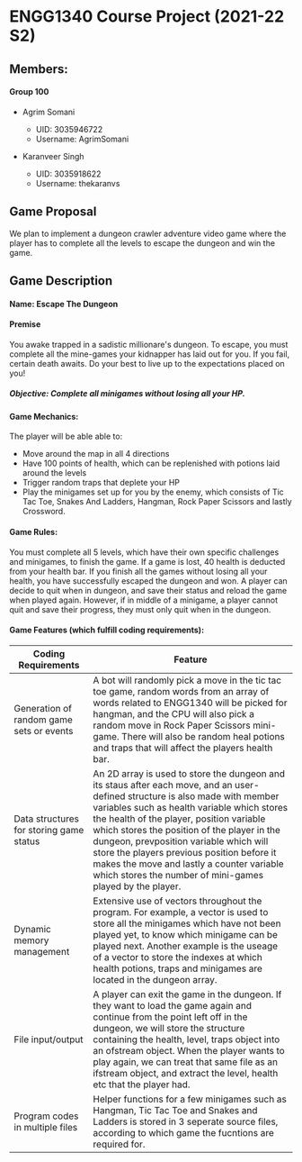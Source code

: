 # ENGG1340 Course Project (2021-22 S2)

## Members: 
#### Group 100
- Agrim Somani
  - UID: 3035946722
  - Username: AgrimSomani

- Karanveer Singh
  - UID: 3035918622
  - Username: thekaranvs
  
## Game Proposal
We plan to implement a dungeon crawler adventure video game where the player has to complete all the levels to escape the dungeon and win the game.

## Game Description
#### Name: Escape The Dungeon

#### Premise
You awake trapped in a sadistic millionare's dungeon. To escape, you must complete all the mine-games your kidnapper has laid out for you. If you fail, certain death awaits. Do your best to live up to the expectations placed on you!

##### Objective: Complete all minigames without losing all your HP.

#### Game Mechanics: 
The player will be able able to: 
- Move around the map in all 4 directions
- Have 100 points of health, which can be replenished with potions laid around the levels 
- Trigger random traps that deplete your HP
- Play the minigames set up for you by the enemy, which consists of Tic Tac Toe, Snakes And Ladders, Hangman, Rock Paper Scissors and lastly Crossword.

#### Game Rules:
You must complete all 5 levels, which have their own specific challenges and minigames, to finish the game. If a game is lost, 40 health is deducted from your health bar. If you finish all the games without losing all your health, you have successfully escaped the dungeon and won. A player can decide to quit when in dungeon, and save their status and reload the game when played again. However, if in middle of a minigame, a player cannot quit and save their progress, they must only quit when in the dungeon. 

#### Game Features (which fulfill coding requirements):

| Coding Requirements                      | Feature                                                                         |
| ---------------------------------------- | ------------------------------------------------------------------------------- |
| Generation of random game sets or events | A bot will randomly pick a move in the tic tac toe game, random words from an array of words related to ENGG1340 will be picked for hangman, and the CPU will also pick a random move in Rock Paper Scissors mini-game. There will also be random heal potions and traps that will affect the players health bar. |
| Data structures for storing game status  | An 2D array is used to store the dungeon and its staus after each move, and an user-defined structure is also made with member variables such as health variable which stores the health of the player, position variable which stores the position of the player in the dungeon, prevposition variable which will store the players previous position before it makes the move and lastly a counter variable which stores the number of mini-games played by the player.|
| Dynamic memory management                | Extensive use of vectors throughout the program. For example, a vector is used to store all the minigames which have not been played yet, to know which minigame can be played next. Another example is the useage of a vector to store the indexes at which health potions, traps and minigames are located in the dungeon array.|
| File input/output                        | A player can exit the game in the dungeon. If they want to load the game again and continue from the point left off in the dungeon, we will store the structure containing the health, level, traps object into an ofstream object.  When the player wants to play again, we can treat that same file as an ifstream object, and extract the level, health etc that the player had. |
| Program codes in multiple files          | Helper functions for a few minigames such as Hangman, Tic Tac Toe and Snakes and Ladders is stored in 3 seperate source files, according to which game the fucntions are required for.|
